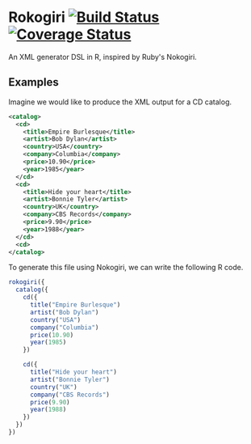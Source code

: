 Rokogiri [![Build Status](https://travis-ci.org/robertzk/rokogiri.svg?branch=master)](https://travis-ci.org/robertzk/rokogiri.svg?branch=master) [![Coverage Status](https://coveralls.io/repos/robertzk/rokogiri/badge.svg?branch=master)](https://coveralls.io/r/robertzk/rokogiri)
==============

An XML generator DSL in R, inspired by Ruby's Nokogiri.

Examples
--------

Imagine we would like to produce the XML output for a CD catalog.

```xml
<catalog>
  <cd>
    <title>Empire Burlesque</title>
    <artist>Bob Dylan</artist>
    <country>USA</country>
    <company>Columbia</company>
    <price>10.90</price>
    <year>1985</year>
  </cd>
  <cd>
    <title>Hide your heart</title>
    <artist>Bonnie Tyler</artist>
    <country>UK</country>
    <company>CBS Records</company>
    <price>9.90</price>
    <year>1988</year>
  </cd>
  <cd>
</catalog>
```

To generate this file using Nokogiri, we can write the following R code.

```r
rokogiri({
  catalog({
    cd({
      title("Empire Burlesque")
      artist("Bob Dylan")
      country("USA")
      company("Columbia")
      price(10.90)
      year(1985)
    })

    cd({
      title("Hide your heart")
      artist("Bonnie Tyler")
      country("UK")
      company("CBS Records")
      price(9.90)
      year(1988)
    })
  })
}) 
```

